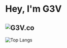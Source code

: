 # Hey, I'm G3V
![G3V.co](https://github-readme-stats.vercel.app/api?username=g3vv&show_icons=true&theme=onedark)
---------
![Top Langs](https://github-readme-stats.vercel.app/api/top-langs/?username=anuraghazra&langs_count=8&theme=onedark)

